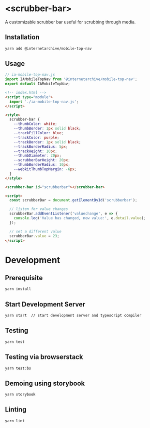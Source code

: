 # \<scrubber-bar>

A customizable scrubber bar useful for scrubbing through media.


## Installation
```bash
yarn add @internetarchive/mobile-top-nav
```

## Usage
```js
// ia-mobile-top-nav.js
import IAMobileTopNav from '@internetarchive/mobile-top-nav';
export default IAMobileTopNav;
```

```html
<!-- index.html -->
<script type="module">
  import './ia-mobile-top-nav.js';
</script>

<style>
  scrubber-bar {
    --thumbColor: white;
    --thumbBorder: 1px solid black;
    --trackFillColor: blue;
    --trackColor: purple;
    --trackBorder: 1px solid black;
    --trackBorderRadius: 5px;
    --trackHeight: 10px;
    --thumbDiameter: 20px;
    --scrubberBarHeight: 20px;
    --thumbBorderRadius: 10px;
    --webkitThumbTopMargin: -6px;
  }
</style>

<scrubber-bar id="scrubberbar"></scrubber-bar>

<script>
  const scrubberBar = document.getElementById('scrubberbar');

  // listen for value changes
  scrubberBar.addEventListener('valuechange', e => {
    console.log('Value has changed, new value:', e.detail.value);
  });

  // set a different value
  scrubberBar.value = 23;
</script>

```

# Development

## Prerequisite
```bash
yarn install
```

## Start Development Server
```bash
yarn start  // start development server and typescript compiler
```

## Testing
```bash
yarn test
```

## Testing via browserstack
```bash
yarn test:bs
```

## Demoing using storybook
```bash
yarn storybook
```

## Linting
```bash
yarn lint
```

